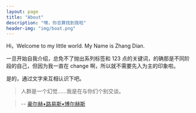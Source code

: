 ```yaml
---
layout: page
title: "About"
description: "嘿，你总算找到我啦"
header-img: "img/boat.png"
---
```



Hi，Welcome to my little world. My Name is Zhang Dian. 

一旦开始自我介绍，总免不了抛出系列标签和 123 点的关键词，的确那是不同阶段的自己，但因为我一直在 change 啊，所以就不需要先入为主的印象啦。

是的，通过文字来互相认识下吧。


> 人群是一个幻觉……我是在与你们个别交谈。
 
> -- [豪尔赫•路易斯•博尔赫斯](https://book.douban.com/subject/25952961/)